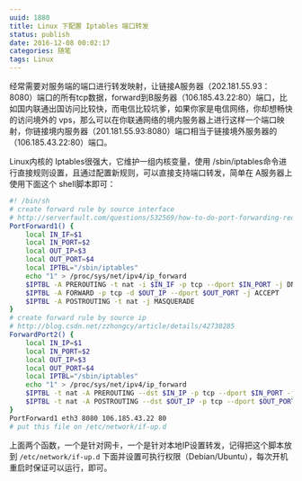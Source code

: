 ```yaml
---
uuid: 1880
title: Linux 下配置 Iptables 端口转发
status: publish
date: 2016-12-08 00:02:17
categories: 随笔
tags: Linux
---
```

经常需要对服务端的端口进行转发映射，让链接A服务器（202.181.55.93：8080）端口的所有tcp数据，forward到B服务器（106.185.43.22:80）端口，比如国内联通出国访问比较快，而电信比较坑爹，如果你家是电信网络，你却想畅快的访问境外的
vps，那么可以在你联通网络的境内服务器上进行这样一个端口映射，你链接境内服务器（201.181.55.93:8080）端口相当于链接境外服务器的（106.185.43.22:80）端口。

Linux内核的 Iptables很强大，它维护一组内核变量，使用 /sbin/iptables命令进行直接规则设置，且通过配置新规则，可以直接支持端口转发，简单在 A服务器上使用下面这个 shell脚本即可：

```bash
#! /bin/sh
# create forward rule by source interface
# http://serverfault.com/questions/532569/how-to-do-port-forwarding-redirecting-on-debian
PortForward1() {
	local IN_IF=$1
	local IN_PORT=$2
	local OUT_IP=$3
	local OUT_PORT=$4
	local IPTBL="/sbin/iptables"
	echo "1" > /proc/sys/net/ipv4/ip_forward
	$IPTBL -A PREROUTING -t nat -i $IN_IF -p tcp --dport $IN_PORT -j DNAT --to-destination ${OUT_IP}:${OUT_PORT}
	$IPTBL -A FORWARD -p tcp -d $OUT_IP --dport $OUT_PORT -j ACCEPT
	$IPTBL -A POSTROUTING -t nat -j MASQUERADE
}
# create forward rule by source ip
# http://blog.csdn.net/zzhongcy/article/details/42738285
ForwardPort2() {
	local IN_IP=$1
	local IN_PORT=$2
	local OUT_IP=$3
	local OUT_PORT=$4
	local IPTBL="/sbin/iptables"
	echo "1" > /proc/sys/net/ipv4/ip_forward
	$IPTBL -t nat -A PREROUTING --dst $IN_IP -p tcp --dport $IN_PORT -j DNAT --to-destination ${OUT_IP}:${OUT_PORT}
	$IPTBL -t nat -A POSTROUTING --dst $OUT_IP -p tcp --dport $OUT_PORT -j SNAT --to-source $IN_IP
}
PortForward1 eth3 8080 106.185.43.22 80
# put this file on /etc/network/if-up.d
```

上面两个函数，一个是针对网卡，一个是针对本地IP设置转发，记得把这个脚本放到 `/etc/network/if-up.d` 下面并设置可执行权限（Debian/Ubuntu），每次开机重启时保证可以运行，即可。
